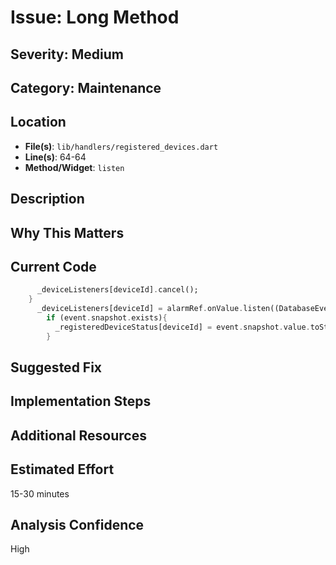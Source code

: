 # Issue: Long Method

## Severity: Medium

## Category: Maintenance

## Location
- **File(s)**: `lib/handlers/registered_devices.dart`
- **Line(s)**: 64-64
- **Method/Widget**: `listen`

## Description


## Why This Matters


## Current Code
```dart
      _deviceListeners[deviceId].cancel();
    }
      _deviceListeners[deviceId] = alarmRef.onValue.listen((DatabaseEvent event){
        if (event.snapshot.exists){
          _registeredDeviceStatus[deviceId] = event.snapshot.value.toString();
        }
```

## Suggested Fix


## Implementation Steps


## Additional Resources


## Estimated Effort
15-30 minutes

## Analysis Confidence
High
